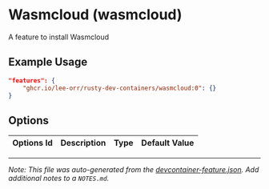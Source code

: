 
# Wasmcloud (wasmcloud)

A feature to install Wasmcloud

## Example Usage

```json
"features": {
    "ghcr.io/lee-orr/rusty-dev-containers/wasmcloud:0": {}
}
```

## Options

| Options Id | Description | Type | Default Value |
|-----|-----|-----|-----|




---

_Note: This file was auto-generated from the [devcontainer-feature.json](https://github.com/lee-orr/rusty-dev-containers/blob/main/src/wasmcloud/devcontainer-feature.json).  Add additional notes to a `NOTES.md`._
